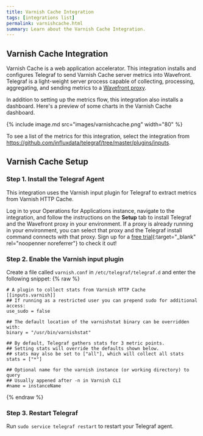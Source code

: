 ```yaml
---
title: Varnish Cache Integration
tags: [integrations list]
permalink: varnishcache.html
summary: Learn about the Varnish Cache Integration.
---
```

## Varnish Cache Integration

Varnish Cache is a web application accelerator. This integration installs and configures Telegraf to send Varnish Cache server metrics into Wavefront. Telegraf is a light-weight server process capable of collecting, processing, aggregating, and sending metrics to a [Wavefront proxy](https://docs.wavefront.com/proxies.html).

In addition to setting up the metrics flow, this integration also installs a dashboard. Here's a preview of some charts in the Varnish Cache dashboard.

{% include image.md src="images/varnishcache.png" width="80" %}


To see a list of the metrics for this integration, select the integration from <https://github.com/influxdata/telegraf/tree/master/plugins/inputs>.
## Varnish Cache Setup



### Step 1. Install the Telegraf Agent

This integration uses the Varnish input plugin for Telegraf to extract metrics from Varnish HTTP Cache.

Log in to your Operations for Applications instance, navigate to the integration, and follow the instructions on the **Setup** tab to install Telegraf and the Wavefront proxy in your environment. If a proxy is already running in your environment, you can select that proxy and the Telegraf install command connects with that proxy. Sign up for a [free trial](https://tanzu.vmware.com/observability-trial){:target="_blank" rel="noopenner noreferrer"} to check it out!

### Step 2. Enable the Varnish input plugin

Create a file called `varnish.conf` in `/etc/telegraf/telegraf.d` and enter the following snippet:
{% raw %}
   ```
   # A plugin to collect stats from Varnish HTTP Cache
 [[inputs.varnish]]
   ## If running as a restricted user you can prepend sudo for additional access:
   use_sudo = false

   ## The default location of the varnishstat binary can be overridden with:
   binary = "/usr/bin/varnishstat"

   ## By default, Telegraf gathers stats for 3 metric points.
   ## Setting stats will override the defaults shown below.
   ## stats may also be set to ["all"], which will collect all stats
   stats = ["*"]

   ## Optional name for the varnish instance (or working directory) to query
   ## Usually appened after -n in Varnish CLI
   #name = instanceName

   ```
{% endraw %}
### Step 3. Restart Telegraf

Run `sudo service telegraf restart` to restart your Telegraf agent.



